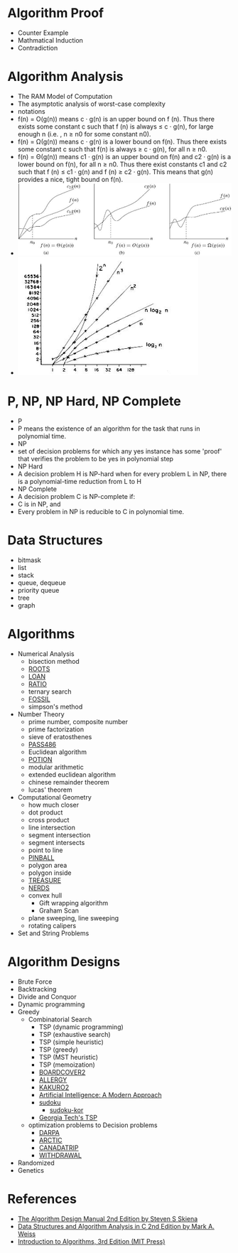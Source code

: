 # Algorithm Proof

- Counter Example
- Mathmatical Induction
- Contradiction

# Algorithm Analysis

- The RAM Model of Computation
- The asymptotic analysis of worst-case complexity
- notations
 - f(n) = O(g(n)) means c · g(n) is an upper bound on f (n). Thus there exists some constant c such that f (n) is always ≤ c · g(n), for large enough n (i.e. , n ≥ n0 for some constant n0).
 - f(n) = Ω(g(n)) means c · g(n) is a lower bound on f(n). Thus there exists some constant c such that f(n) is always ≥ c · g(n), for all n ≥ n0.
 - f(n) = Θ(g(n)) means c1 · g(n) is an upper bound on f(n) and c2 · g(n) is a lower bound on f(n), for all n ≥ n0. Thus there exist constants c1 and c2 such that f (n) ≤ c1 · g(n) and f (n) ≥ c2 · g(n). This means that g(n) provides a nice, tight bound on f(n).
 - ![Graphic examples of the Θ, O, and Ω notations.](https://raw.githubusercontent.com/iamslash/dsalgorithm/master/img/Graphic%20examples%20of%20the%20%CE%98%2C%20O%2C%20and%20%E2%84%A6%20notations.jpeg)
 - ![Algorithm Graphs](https://raw.githubusercontent.com/iamslash/dsalgorithm/master/img/alg_graph.jpeg)


# P, NP, NP Hard, NP Complete

- P
 - P means the existence of an algorithm for the task that runs in polynomial time.
- NP
 - set of decision problems for which any yes instance has some 'proof' that verifies the problem to be yes in polynomial step
- NP Hard
 - A decision problem H is NP-hard when for every problem L in NP,
 there is a polynomial-time reduction from L to H
- NP Complete
 - A decision problem C is NP-complete if:
  - C is in NP, and
  - Every problem in NP is reducible to C in polynomial time.

# Data Structures

- bitmask
- list
- stack 
- queue, dequeue
- priority queue
- tree
- graph

# Algorithms
- Numerical Analysis
  - bisection method
  - [ROOTS](https://algospot.com/judge/problem/read/ROOTS)
  - [LOAN](https://algospot.com/judge/problem/read/LOAN)
  - [RATIO](https://algospot.com/judge/problem/read/RATIO)
  - ternary search
  - [FOSSIL](https://algospot.com/judge/problem/read/FOSSIL)
  - simpson's method
- Number Theory
  - prime number, composite number
  - prime factorization
  - sieve of eratosthenes
  - [PASS486](https://algospot.com/judge/problem/read/PASS486)
  - Euclidean algorithm
  - [POTION](https://algospot.com/judge/problem/read/POTION)
  - modular arithmetic
  - extended euclidean algorithm
  - chinese remainder theorem
  - lucas' theorem
- Computational Geometry
  - how much closer
  - dot product
  - cross product
  - line intersection
  - segment intersection
  - segment intersects
  - point to line
  - [PINBALL](https://algospot.com/judge/problem/read/PINBALL)
  - polygon area
  - polygon inside
  - [TREASURE](https://algospot.com/judge/problem/read/TREASURE)
  - [NERDS](https://algospot.com/judge/problem/read/NERDS)
  - convex hull
    - Gift wrapping algorithm
    - Graham Scan
  - plane sweeping, line sweeping
  - rotating calipers
- Set and String Problems

# Algorithm Designs

- Brute Force
- Backtracking
- Divide and Conquor
- Dynamic programming
- Greedy
  - Combinatorial Search
    - TSP (dynamic programming)
    - TSP (exhaustive search)
    - TSP (simple heuristic)
    - TSP (greedy)
    - TSP (MST heuristic)
    - TSP (memoization)
    - [BOARDCOVER2](https://algospot.com/judge/problem/read/BOARDCOVER2)
    - [ALLERGY](https://algospot.com/judge/problem/read/ALLERGY)
    - [KAKURO2](https://algospot.com/judge/problem/read/KAKURO2)
    - [Artificial Intelligence: A Modern Approach](https://www.amazon.com/Artificial-Intelligence-Modern-Approach-3rd/dp/0136042597)
    - [sudoku](http://norvig.com/sudoku.html)
      - [sudoku-kor](https://github.com/jongman/articles/wiki/solving-every-sudoku-puzzle)
    - [Georgia Tech's TSP](http://www.tsp.gatech.edu/)
  - optimization problems to Decision problems
    - [DARPA](https://algospot.com/judge/problem/read/DARPA)
    - [ARCTIC](https://algospot.com/judge/problem/read/ARCTIC)
    - [CANADATRIP](https://algospot.com/judge/problem/read/CANADATRIP)
    - [WITHDRAWAL](https://algospot.com/judge/problem/read/WITHDRAWAL)
- Randomized
- Genetics

# References

- [The Algorithm Design Manual 2nd Edition by Steven S Skiena](http://www.amazon.com/Algorithm-Design-Manual-Steven-Skiena/dp/1848000693/ref=sr_1_1?s=books&ie=UTF8&qid=1460283355&sr=1-1&keywords=the+algorithm+design+manual)
- [Data Structures and Algorithm Analysis in C 2nd Edition by Mark A. Weiss ](http://www.amazon.com/Data-Structures-Algorithm-Analysis-2nd/dp/0201498405/ref=sr_1_sc_1?s=books&ie=UTF8&qid=1460283476&sr=1-1-spell&keywords=datastructures+and+algorithms+analysis+in+c)
- [Introduction to Algorithms, 3rd Edition (MIT Press)](http://www.amazon.com/Introduction-Algorithms-3rd-MIT-Press/dp/0262033844/ref=sr_1_1?s=books&ie=UTF8&qid=1460283565&sr=1-1&keywords=introduction+to+algorithms)
